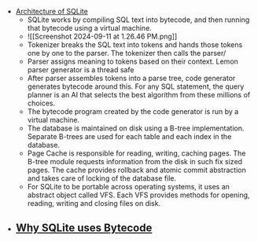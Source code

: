 - [Architecture of SQLite](https://www.sqlite.org/arch.html)
	- SQLite works by compiling SQL text into bytecode, and then running that bytecode using a virtual machine.
	- ![[Screenshot 2024-09-11 at 1.26.46 PM.png]]
	 - Tokenizer breaks the SQL text into tokens and hands those tokens one by one to the parser. The tokenizer then calls the parser/
	 - Parser assigns meaning to tokens based on their context. Lemon parser generator is a thread safe
	 - After parser assembles tokens into a parse tree, code generator generates bytecode around this. For any SQL statement, the query planner is an AI that selects the best algorithm from these millions of choices.
	 - The bytecode program created by the code generator is run by a virtual machine.
	 - The database is maintained on disk using a B-tree implementation. Separate B-trees are used for each table and each index in the database.
	 - Page Cache is responsible for reading, writing, caching pages. The B-tree module requests information from the disk in such fix sized pages. The cache provides rollback and atomic commit abstraction and takes care of locking of the database file.
	 - For SQLite to be portable across operating systems, it uses an abstract object called VFS. Each VFS provides methods for opening, reading, writing and closing files on disk.
- [Why SQLite uses Bytecode](https://sqlite.org/draft/whybytecode.html)
	- 